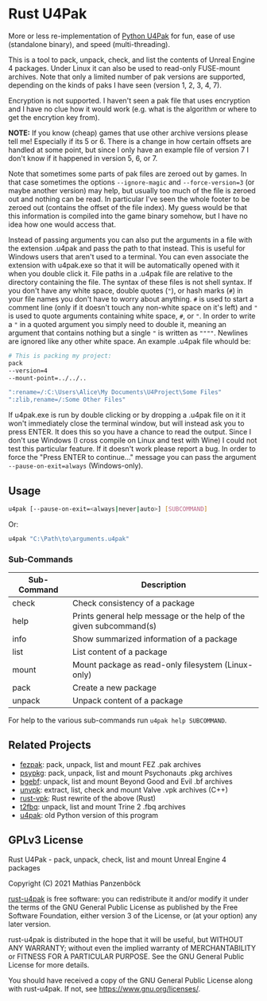 Rust U4Pak
==========

More or less re-implementation of [Python U4Pak](https://github.com/panzi/u4pak)
for fun, ease of use (standalone binary), and speed (multi-threading).

This is a tool to pack, unpack, check, and list the contents of Unreal Engine 4
packages. Under Linux it can also be used to read-only FUSE-mount archives. Note
that only a limited number of pak versions are supported, depending on the kinds
of paks I have seen (version 1, 2, 3, 4, 7).

Encryption is not supported. I haven't seen a pak file that uses encryption and
I have no clue how it would work (e.g. what is the algorithm or where to get the
encrytion key from).

**NOTE:** If you know (cheap) games that use other archive versions please tell me!
Especially if its 5 or 6. There is a change in how certain offsets are handled at
some point, but since I only have an example file of version 7 I don't know if it
happened in version 5, 6, or 7.

Note that sometimes some parts of pak files are zeroed out by games. In that
case sometimes the options `--ignore-magic` and `--force-version=3` (or maybe
another version) may help, but usually too much of the file is zeroed out and
nothing can be read. In particular I've seen the whole footer to be zeroed out
(contains the offset of the file index). My guess would be that this information
is compiled into the game binary somehow, but I have no idea how one would
access that.

Instead of passing arguments you can also put the arguments in a file with the
extension .u4pak and pass the path to that instead. This is useful for Windows
users that aren't used to a terminal. You can even associate the extension with
u4pak.exe so that it will be automatically opened with it when you double click
it. File paths in a .u4pak file are relative to the directory containing the
file. The syntax of these files is not shell syntax. If you don't have any white
space, double quotes (`"`), or hash marks (`#`) in your file names you don't have to
worry about anything. `#` is used to start a comment line (only if it doesn't
touch any non-white space on it's left) and `"` is used to quote arguments
containing white space, `#`, or `"`. In order to write a `"` in a quoted argument you
simply need to double it, meaning an argument that contains nothing but a single
`"` is written as `""""`. Newlines are ignored like any other white space. An
example .u4pak file whould be:

```sh
# This is packing my project:
pack
--version=4
--mount-point=../../..

":rename=/:C:\Users\Alice\My Documents\U4Project\Some Files"
":zlib,rename=/:Some Other Files"
```

If u4pak.exe is run by double clicking or by dropping a .u4pak file on it it
won't immediately close the terminal window, but will instead ask you to press
ENTER. It does this so you have a chance to read the output. Since I don't use
Windows (I cross compile on Linux and test with Wine) I could not test this
particular feature. If it doesn't work please report a bug. In order to force
the "Press ENTER to continue..." message you can pass the argument
`--pause-on-exit=always` (Windows-only).

Usage
-----

```sh
u4pak [--pause-on-exit=<always|never|auto>] [SUBCOMMAND]
```

Or:

```sh
u4pak "C:\Path\to\arguments.u4pak"
```

### Sub-Commands

| Sub-Command | Description                                                        |
| ----------- | ------------------------------------------------------------------ |
| check       | Check consistency of a package                                     |
| help        | Prints general help message or the help of the given subcommand(s) |
| info        | Show summarized information of a package                           |
| list        | List content of a package                                          |
| mount       | Mount package as read-only filesystem (Linux-only)                 |
| pack        | Create a new package                                               |
| unpack      | Unpack content of a package                                        |

For help to the various sub-commands run `u4pak help SUBCOMMAND`.

Related Projects
----------------

* [fezpak](https://github.com/panzi/fezpak): pack, unpack, list and mount FEZ .pak archives
* [psypkg](https://github.com/panzi/psypkg): pack, unpack, list and mount Psychonauts .pkg archives
* [bgebf](https://github.com/panzi/bgebf): unpack, list and mount Beyond Good and Evil .bf archives
* [unvpk](https://github.com/panzi/unvpk): extract, list, check and mount Valve .vpk archives (C++)
* [rust-vpk](https://github.com/panzi/rust-vpk): Rust rewrite of the above (Rust)
* [t2fbq](https://github.com/panzi/t2fbq): unpack, list and mount Trine 2 .fbq archives
* [u4pak](https://github.com/panzi/u4pak): old Python version of this program

GPLv3 License
-------------

Rust U4Pak - pack, unpack, check, list and mount Unreal Engine 4 packages

Copyright (C) 2021 Mathias Panzenböck

[rust-u4pak](https://github.com/panzi/rust-u4pak) is free software: you can
redistribute it and/or modify it under the terms of the GNU General Public
License as published by the Free Software Foundation, either version 3 of the
License, or (at your option) any later version.

rust-u4pak is distributed in the hope that it will be useful, but WITHOUT ANY
WARRANTY; without even the implied warranty of MERCHANTABILITY or FITNESS FOR A
PARTICULAR PURPOSE.  See the GNU General Public License for more details.

You should have received a copy of the GNU General Public License along with
rust-u4pak.  If not, see <https://www.gnu.org/licenses/>.
